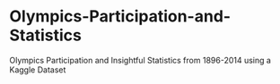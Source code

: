 # Olympics-Participation-and-Statistics
Olympics Participation and Insightful Statistics from 1896-2014 using a Kaggle Dataset
